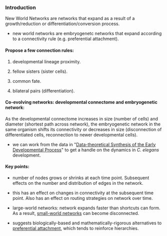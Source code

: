 ### Introduction

New World Networks are networks that expand as a result of a growth/reduction or differentiation/conversion process.

* new world networks are embryogenetc networks that expand according to a connectivity rule (e.g. preferential attachment).

#### Propose a few connection rules: 

1) developmental lineage proximity.

2) fellow sisters (sister cells).

3) common fate.

4) bilateral pairs (differentiation).

#### Co-evolving networks: developmental connectome and embryogenetic network:

As the developmental connectome increases in size (number of cells) and diameter (shortest path across network), the embryogenetic network in the same organism shifts its connectivity or decreases in size (disconnection of differentiated cells, reconnection to newer developmental cells).

* we can work from the data in "[Data-theoretical Synthesis of the Early Developmental Process](https://www.biorxiv.org/content/10.1101/282004v2)" to get a handle on the dynamics in _C. elegans_ development.

#### Key points:

* number of nodes grows or shrinks at each time point. Subsequent effects on the number and distribution of edges in the network.

* this has an effect on changes in connectivity at the subsequent time point. Also has an effect on routing strategies on network over time.

* large-world networks: network expands faster than shortcuts can form. As a result, [small-world networks](http://www.scholarpedia.org/article/Small-world_network) can become disconnected.

* suggests biologically-based and mathematically-rigorous alternatives to [preferential attachment](https://en.wikipedia.org/wiki/Preferential_attachment), which tends to reinforce hierarchies.

